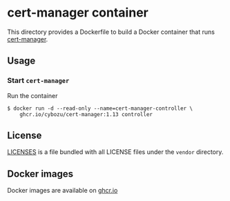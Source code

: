 cert-manager container
======================

This directory provides a Dockerfile to build a Docker container
that runs [cert-manager](https://github.com/cert-manager/cert-manager).

Usage
-----

### Start `cert-manager`

Run the container

```console
$ docker run -d --read-only --name=cert-manager-controller \
    ghcr.io/cybozu/cert-manager:1.13 controller
```

License
-------

[LICENSES](https://github.com/cert-manager/cert-manager/blob/master/LICENSES) is a file bundled with all LICENSE files under the `vendor` directory.

Docker images
-------------

Docker images are available on [ghcr.io](https://github.com/cybozu/neco-containers/pkgs/container/cert-manager)
